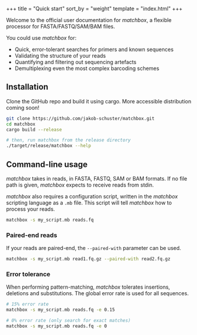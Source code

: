 +++
title = "Quick start"
sort_by = "weight"
template = "index.html"
+++

Welcome to the official user documentation for *matchbox*, a flexible processor for FASTA/FASTQ/SAM/BAM files.

You could use *matchbox* for:
- Quick, error-tolerant searches for primers and known sequences
- Validating the structure of your reads
- Quantifying and filtering out sequencing artefacts
- Demultiplexing even the most complex barcoding schemes

<!-- 
[Recipes](/recipes/) contains plenty of example scripts to get started with *matchbox*.

[Reference](/reference/) is an in-depth reference for the *matchbox* scripting language, including a list of the built-in functions. -->

## Installation

Clone the GitHub repo and build it using cargo. More accessible distribution coming soon!

```bash
git clone https://github.com/jakob-schuster/matchbox.git
cd matchbox
cargo build --release

# then, run matchbox from the release directory
./target/release/matchbox --help
```

## Command-line usage

*matchbox* takes in reads, in FASTA, FASTQ, SAM or BAM formats. If no file path is given, *matchbox* expects to receive reads from stdin.

*matchbox* also requires a configuration script, written in the *matchbox* scripting language as a `.mb` file. This script will tell *matchbox* how to process your reads.

```bash
matchbox -s my_script.mb reads.fq
```

### Paired-end reads

If your reads are paired-end, the `--paired-with` parameter can be used.

```bash
matchbox -s my_script.mb read1.fq.gz --paired-with read2.fq.gz
```

### Error tolerance

When performing pattern-matching, *matchbox* tolerates insertions, deletions and substitutions. The global error rate is used for all sequences.

```bash
# 15% error rate
matchbox -s my_script.mb reads.fq -e 0.15

# 0% error rate (only search for exact matches)
matchbox -s my_script.mb reads.fq -e 0
```

<!-- ### Scripting language


<table>
<tr>
<td>Quick, simple queries</td>
<td>

```matchbox
read.seq.len().average!()
```

</td>
</tr>
<tr>
<td>Powerful pattern matching</td>
<td>

```matchbox
if read matches [_ primer umi:|10| _] =>
    read.tag('umi={umi.seq}')
        .out!('processed.fq')
```

</td>
</tr>
<tr>
<td>Complex demultiplexing</td>
<td>

```matchbox
if read matches [_ b1.seq linker b2.seq _] 
    for b1, b2 in csv('barcodes.tsv') =>
        read.out!('{b1.seq}_{b2.seq}.fq')
```

</td>
</tr>
</table> -->
